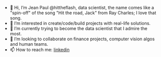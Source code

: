 - 👋 Hi, I’m Jean Paul @hittheflash, data scientist, the name comes like a "spin-off" of the song "Hit the road, Jack" from Ray Charles; I love that song.
- 👀 I’m interested in create/code/build projects with real-life solutions.
- 🌱 I’m currently trying to become the data scientist that I admire the most.
- 💞️ I’m looking to collaborate on finance projects, computer vision algos and human teams.
- 📫 How to reach me: [linkedin](https://www.linkedin.com/in/jeanpaulpaes/)

<!---
hittheflash/hittheflash is a ✨ special ✨ repository because its `README.md` (this file) appears on your GitHub profile.
You can click the Preview link to take a look at your changes.
--->
